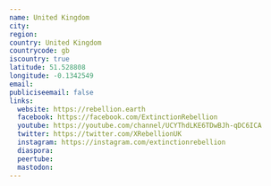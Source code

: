 ```yaml
---
name: United Kingdom
city:
region:
country: United Kingdom
countrycode: gb
iscountry: true
latitude: 51.528808
longitude: -0.1342549
email:
publiciseemail: false
links:
  website: https://rebellion.earth
  facebook: https://facebook.com/ExtinctionRebellion
  youtube: https://youtube.com/channel/UCYThdLKE6TDwBJh-qDC6ICA
  twitter: https://twitter.com/XRebellionUK
  instagram: https://instagram.com/extinctionrebellion
  diaspora:
  peertube:
  mastodon:
---
```

